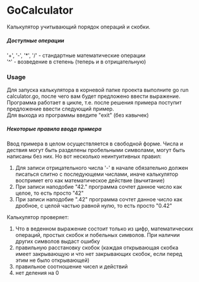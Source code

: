 # GoCalculator

Калькулятор учитывающий порядок операций и скобки.  

##### Доступные операции  
'+', '-', '*', '/' - стандартные математические операции  
'^' - возведение в степень (теперь и в отрицательную)

### Usage 
Для запуска калькулятора в корневой папке проекта выполните go run calculator.go, после чего вам будет предложено ввести выражение.  
Программа работает в цикле, т.е. после решения примера поступит предложение ввести следующий пример.  
Для выхода из программы введите "exit" (без кавычек)  

##### Некоторые правила ввода примера  
Ввод примера в целом осуществляется в свободной форме.  Числа и дествия могут быть разделены пробельными символами, могут быть написаны без них. Но вот несколько неинтуитивных правил:  
1) Для записи отрицательного числа '-' в начале обязательно должен писаться слитно с последующеми числами, иначе калькулятор воспримет его как математическое действие (вычитание)  
2) При записи наподобие "42." программа сочтет данное число как целое, то есть просто "42"  
3) При записи наподобие ".42" программа сочтет данное число как дробное, с целой частью равной нулю, то есть просто "0.42"  

Калькулятор проверяет:  
1) Что в веденном выражение состоит только из цифр, математических операций, простых скобок и побельных символов. При наличии других символов выдаст ошибку  
2) правильную расстановку скобок (каждая открывающая скобка имеет закрывающую и что нет закрывающих скобок, если перед этим не было открывающей)  
3) правильное соотношение чисел и действий
4) нет деления на 0
